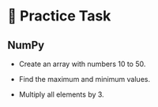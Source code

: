 # 🎲 Practice Task 
## NumPy

- Create an array with numbers 10 to 50.

- Find the maximum and minimum values.

- Multiply all elements by 3.
